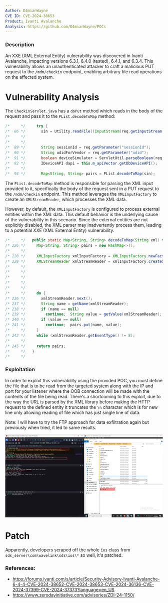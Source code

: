 ```yaml
---
Author: D4mianWayne
CVE ID: CVE-2024-38653
Product: Ivanti Avalanche
Analysis: https://github.com/D4mianWayne/POCs
---
```



### Description

An XXE (XML External Entity) vulnerability was discovered in Ivanti Avalanche, impacting versions 6.3.1, 6.4.0 (tested), 6.4.1, and 6.3.4. This vulnerability allows an unauthenticated attacker to craft a malicious PUT request to the `/mdm/checkin` endpoint, enabling arbitrary file read operations on the affected system.

# Vulnerability Analysis

The `CheckinServlet.java`  has a `doPut` method which reads in the body of the request and pass it to the `PList.decodeToMap` method:

```java
/*     */     try {
/*  86 */       sin = Utility.readFile((InputStream)req.getInputStream());
/*     */ 
/*     */       
/*  89 */       String sessionId = req.getParameter("sessionId");
/*  90 */       String udidForVendor = req.getParameter("udid");
/*  91 */       boolean deviceSimulator = ServletUtil.parseBoolean(req.getParameter("deviceSimulator"));
/*  92 */       IDeviceAPI dapi = this.m_apiVector.getDbDeviceAPI();
/*     */       
/*  94 */       Map<String, String> pairs = PList.decodeToMap(sin);
```

The `PList.decodeToMap` method is responsible for parsing the XML input provided to it, specifically the body of the request sent in a PUT request to the `/mdm/checkin` endpoint. This method leverages the `XMLInputFactory` to create an `XMLStreamReader`, which processes the XML data.

However, by default, the `XMLInputFactory` is configured to process external entities within the XML data. This default behavior is the underlying cause of the vulnerability in this scenario. Since the external entities are not explicitly disabled, the XML parser may inadvertently process them, leading to a potential XXE (XML External Entity) vulnerability.

```java
/*     */   public static Map<String, String> decodeToMap(String xml) throws XMLStreamException {
/* 226 */     Map<String, String> pairs = new HashMap<>();
/*     */     
/* 228 */     XMLInputFactory xmlInputFactory = XMLInputFactory.newFactory();
/* 229 */     XMLStreamReader xmlStreamReader = xmlInputFactory.createXMLStreamReader(new StringReader(xml));
/*     */ 
/*     */ 
/*     */ 
/*     */ 
/*     */     
/*     */     do {
/* 236 */       xmlStreamReader.next();
/* 237 */       String name = getName(xmlStreamReader);
/* 238 */       if (name == null)
/* 239 */         continue;  String value = getValue(xmlStreamReader);
/* 240 */       if (value == null)
/* 241 */         continue;  pairs.put(name, value);
/*     */     }
/* 243 */     while (xmlStreamReader.getEventType() != 8);
/*     */     
/* 245 */     return pairs;
/*     */   }
/*     */   
```

### Exploitation

In order to exploit this vulnerability using the provided POC, you must define the file that is to be read from the targeted system along with the IP and port for your listener where the OOB connection will be made with the contents of the file being read. There's a shortcoming to this exploit, due to the way the URL is parsed by the XML library before making the HTTP request to the defined entity it truncates the `\n` character which is for new line only allowing reading of file which has just single line of data. 

Note: I will have to try the FTP approach for data exfiltration again but previously when tried, it led to same results.

![POC Showcase](./poc-showcase.png)

# Patch

Apparently, developers scraped off the whole `ios` class from `sds_server\com\wavelink\sds\ios\*` so well, it's patched.

### References:

* https://forums.ivanti.com/s/article/Security-Advisory-Ivanti-Avalanche-6-4-4-CVE-2024-38652-CVE-2024-38653-CVE-2024-36136-CVE-2024-37399-CVE-2024-37373?language=en_US
* https://www.zerodayinitiative.com/advisories/ZDI-24-1150/
